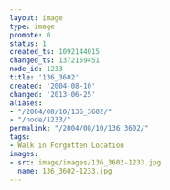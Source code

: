 ```yaml
---
layout: image
type: image
promote: 0
status: 1
created_ts: 1092144015
changed_ts: 1372159451
node_id: 1233
title: '136_3602'
created: '2004-08-10'
changed: '2013-06-25'
aliases:
- "/2004/08/10/136_3602/"
- "/node/1233/"
permalink: "/2004/08/10/136_3602/"
tags:
- Walk in Forgotten Location
images:
- src: image/images/136_3602-1233.jpg
  name: 136_3602-1233.jpg
---
```


